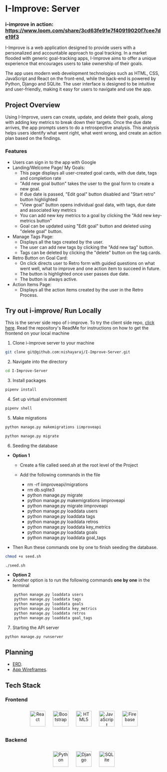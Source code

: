 # I-Improve: Server
### i-improve in action: https://www.loom.com/share/3cd63fe91e7f40919020f7cee7de19f3
I-Improve is a web application designed to provide users with a personalized and accountable approach to goal tracking. In a market flooded with generic goal-tracking apps, I-Improve aims to offer a unique experience that encourages users to take ownership of their goals.

The app uses modern web development technologies such as HTML, CSS, JavaScript and React on the front-end, while the back-end is powered by Python, Django and SQLite. The user interface is designed to be intuitive and user-friendly, making it easy for users to navigate and use the app.

## Project Overview
Using I-Improve, users can create, update, and delete their goals, along with adding key metrics to break down their targets. Once the due date arrives, the app prompts users to do a retrospective analysis. This analysis helps users identify what went right, what went wrong, and create an action plan based on the findings.

### Features
- Users can sign in to the app with Google
- Landing/Welcome Page/ My Goals:
   - This page displays all user-created goal cards, with due date, tags and completion rate
   - "Add new goal button" takes the user to the goal form to create a new goal.
   - If due date is passed, "Edit goal" button disabled and "Start retro" button highlighted
   - "View goal" button opens individual goal data, with tags, due date and associated key metrics
   - You can add new key metrics to a goal by clicking the "Add new key-metrics button"
   - Goal can be updated using "Edit goal" button and deleted using "delete goal" button.
- Manage Tags Page:
   - Displays all the tags created by the user.
   - The user can add new tags by clicking the "Add new tag" button.
   - Tags can be deleted by clicking the "delete" button on the tag cards.
- Retro Button on Goal Card:
   - On click directs user to Retro form with guided questions on what went well, what to improve and one action item to succeed in future.
   -  The button is highlighted once user passes due date.
   - The button is always active.
- Action Items Page:
   - Displays all the action items created by the user in the Retro Process.

## Try out i-improve/ Run Locally
This is the server side repo of i-improve.
To try the client side repo, [click here](https://github.com/nishayaraj/I-Improve-Client). Read the repository's ReadMe for instructions on how to get the frontend on your local machine

1. Clone i-improve server to your machine
```bash
git clone git@github.com:nishayaraj/I-Improve-Server.git
```
2. Navigate into the directory
```bash
cd I-Improve-Server
```
3. Install packages
 ```bash
 pipenv install
 ```
4. Set up virtual environment
 ```bash
 pipenv shell
 ```
5. Make migrations
```bash
python manage.py makemigrations iimproveapi
```
```bash
python manage.py migrate
```
6. Seeding the database
- **Option 1**
  - Create a file called seed.sh at the root level of the Project
  - Add the following commands in the file

     - rm -rf iimproveapi/migrations
     - rm db.sqlite3
     - python manage.py migrate
     - python manage.py makemigrations iimproveapi
     - python manage.py migrate iimproveapi
     - python manage.py loaddata users
     - python manage.py loaddata tags
     - python manage.py loaddata retros
     - python manage.py loaddata key_metrics
     - python manage.py loaddata goals
     - python manage.py loaddata goal_tags

- Then Run these commands one by one to finish seeding the database.
```bash
chmod +x seed.sh
```
```bash
./seed.sh
```

- **Option 2**
 - Another option is to run the following commands **one by one** in the terminal
 ```bash
     python manage.py loaddata users
     python manage.py loaddata tags
     python manage.py loaddata goals
     python manage.py loaddata key_metrics
     python manage.py loaddata retros
     python manage.py loaddata goal_tags
```

7. Starting the API server
```bash
python manage.py runserver
```
## Planning
- [ERD](https://dbdiagram.io/d/63dad405296d97641d7dca1e).
- [App Wireframes](https://whimsical.com/i-improve-8B3aqYMnxcQXSpwPP5DvZc).

## Tech Stack
### Frontend
<div align="center">
<a href="https://reactjs.org/" target="_blank"><img style="margin: 10px" src="https://profilinator.rishav.dev/skills-assets/react-original-wordmark.svg" alt="React" height="50" /></a>
<a href="https://getbootstrap.com/docs/3.4/javascript/" target="_blank"><img style="margin: 10px" src="https://profilinator.rishav.dev/skills-assets/bootstrap-plain.svg" alt="Bootstrap" height="50" /></a>
<a href="https://en.wikipedia.org/wiki/HTML5" target="_blank"><img style="margin: 10px" src="https://profilinator.rishav.dev/skills-assets/html5-original-wordmark.svg" alt="HTML5" height="50" /></a>
<a href="https://www.javascript.com/" target="_blank"><img style="margin: 10px" src="https://profilinator.rishav.dev/skills-assets/javascript-original.svg" alt="JavaScript" height="50" /></a>
<a href="https://firebase.google.com/" target="_blank"><img style="margin: 10px" src="https://profilinator.rishav.dev/skills-assets/firebase.png" alt="Firebase" height="50" /></a>
</div>

</td><td valign="top" width="33%">

### Backend
<div align="center">
<a href="https://www.python.org/" target="_blank"><img style="margin: 10px" src="https://profilinator.rishav.dev/skills-assets/python-original.svg" alt="Python" height="50" /></a>
<a href="https://www.djangoproject.com/" target="_blank"><img style="margin: 10px" src="https://profilinator.rishav.dev/skills-assets/django-original.svg" alt="Django" height="50" /></a>
<a href="hhttps://www.sqlite.org/index.html" target="_blank"><img style="margin: 10px" src="https://user-images.githubusercontent.com/33158051/103467186-7b6a8900-4d1a-11eb-9907-491064bc8458.png" alt="SQLite" height="50" /></a>
</div>

</td><td valign="top" width="33%">
